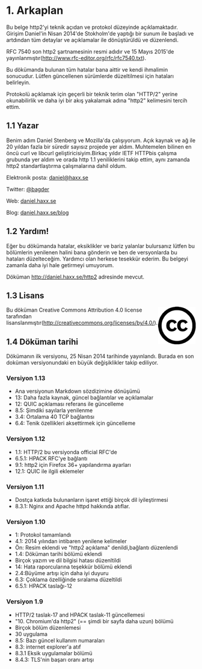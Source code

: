 # 1. Arkaplan

Bu belge http2'yi teknik açıdan ve protokol düzeyinde açıklamaktadır. Girişim Daniel'in Nisan 2014'de Stokholm'de yaptığı bir sunum ile başladı ve artdından tüm detaylar ve açıklamalar ile dönüştürüldü ve düzenlendi.

RFC 7540 son http2 şartnamesinin resmi adıdır ve 15 Mayıs 2015'de yayınlanmıştır(http://www.rfc-editor.org/rfc/rfc7540.txt).

Bu dökümanda bulunan tüm hatalar bana aittir ve kendi ihmalimin sonucudur. Lütfen güncellenen sürümlerde düzeltilmesi için  hataları belirleyin.

Protokolü açıklamak için geçerli bir teknik terim olan "HTTP/2" yerine okunabilirlik ve daha iyi bir akış yakalamak adına "http2" kelimesini tercih ettim.

## 1.1 Yazar

Benim adım Daniel Stenberg ve Mozilla'da çalışıyorum. Açık kaynak ve ağ ile 20 yıldan fazla bir süredir sayısız projede yer aldım. Muhtemelen bilinen en öncü curl ve libcurl geliştiricisiyim.Birkaç yıldır IETF HTTPbis çalışma grubunda yer aldım ve orada http 1.1 yeniliklerini takip ettim, aynı zamanda http2 standartlaştırma çalışmalarına dahil oldum.

  Elektronik posta: daniel@haxx.se

  Twitter: [@bagder](https://twitter.com/bagder)

  Web: [daniel.haxx.se](https://daniel.haxx.se/)

  Blog: [daniel.haxx.se/blog](https://daniel.haxx.se/blog/)

## 1.2 Yardım!

Eğer bu dökümanda hatalar, eksiklikler ve bariz yalanlar bulursanız lütfen bu bölümlerin yenilenen halini bana gönderin ve ben de versyonlarda bu hataları düzelteceğim. Yardımcı olan herkese tesekkür ederim. Bu belgeyi zamanla daha iyi hale getirmeyi umuyorum.


Döküman http://daniel.haxx.se/http2 adresinde mevcut.

## 1.3 Lisans

<img style="float: right;" src="https://raw.githubusercontent.com/bagder/http2-explained/master/images/creative-commons.png" />

Bu döküman Creative Commons Attribution 4.0 license tarafından lisanslanmıştır(http://creativecommons.org/licenses/by/4.0/).

## 1.4 Döküman tarihi

Dökümanın ilk versiyonu, 25 Nisan 2014 tarihinde yayınlandı. Burada en son doküman versiyonundaki en büyük değişiklikler takip ediliyor.

### Versiyon 1.13

- Ana versiyonun Markdown sözdizimine dönüşümü
- 13: Daha fazla kaynak, güncel bağlantılar ve açıklamalar 
- 12: QUIC açıklaması referans ile güncelleme
- 8.5: Şimdiki sayılarla yenilenme
- 3.4: Ortalama 40 TCP bağlantısı 
- 6.4: Tenik özellikleri aksettirmek için güncelleme 

### Versiyon 1.12

- 1.1: HTTP/2 bu versiyonda official RFC'de
- 6.5.1: HPACK RFC'ye bağlantı
- 9.1:  http2 için Firefox 36+ yapılandırma ayarları
- 12.1: QUIC ile ilgili eklemeler

### Versiyon 1.11

- Dostça katkıda bulunanların işaret ettiği birçok dil iyileştirmesi
- 8.3.1: Nginx and Apache httpd hakkında atıflar.

### Versiyon 1.10

- 1: Protokol tamamlandı
- 4.1: 2014 yılından intibaren yenilene kelimeler
- Ön: Resim eklendi ve "http2 açıklama" denildi,bağlantı düzenlendi 
- 1.4: Döküman tarihi bölümü eklendi
- Birçok yazım ve dil bilgisi hatası düzenltildi 
- 14: Hata raporcularına teşekkür bölümü eklendi 
- 2.4:Büyüme artışı için daha iyi duyuru
- 6.3: Çoklama özelliğinde sıralama düzeltildi
- 6.5.1: HPACK taslağı-12 

### Versiyon 1.9

- HTTP/2 taslak-17 and HPACK taslak-11 güncellemesi
- "10. Chromium'da http2" (== şimdi bir sayfa daha uzun) bölümü
- Birçok bölüm düzenlemesi
- 30 uygulama  
- 8.5: Bazı güncel kullanım numaraları
- 8.3: internet explorer'a atıf
- 8.3.1 Eksik uygulamalar bölümü
- 8.4.3: TLS'nin başarı oranı artışı
